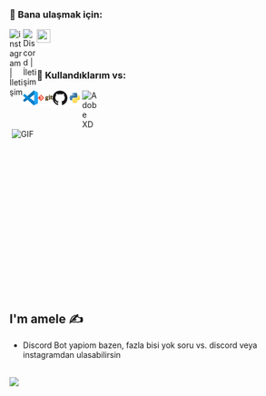 ### 📩 Bana ulaşmak için:

[<img align="left" alt="instagram | İletişim" width="24px" src="https://github.com/simple-icons/simple-icons/blob/develop/icons/instagram.svg" />][instagram]
[<img align="left" alt="Discord | İletişim" width="24px" src="https://github.com/simple-icons/simple-icons/blob/develop/icons/discord.svg" />][discord]
[<img align="left" height="24" width="24" src="https://cdn.jsdelivr.net/npm/simple-icons@v4/icons/gmail.svg" />][gmail]


<br />


[instagram]: https://www.instagram.com/rwennnnnnnnn
[discord]: https://discord.com/users/573366129188274204
[gmail]: rwenjs@gmail.com
<br />

### 🔧 Kullandıklarım vs:

[<img align="left" alt="Visual Studio Code" width="26px" src="https://raw.githubusercontent.com/github/explore/80688e429a7d4ef2fca1e82350fe8e3517d3494d/topics/visual-studio-code/visual-studio-code.png" />][vsCode]
[<img align="left" alt="Git" width="26px" src="https://raw.githubusercontent.com/github/explore/80688e429a7d4ef2fca1e82350fe8e3517d3494d/topics/git/git.png" />][git]
[<img align="left" alt="GitHub" width="26px" src="https://raw.githubusercontent.com/github/explore/78df643247d429f6cc873026c0622819ad797942/topics/github/github.png" />][github]
[<img align="left" alt="Python" width="26px" src="https://raw.githubusercontent.com/github/explore/cebd63002168a05a6a642f309227eefeccd92950/topics/python/python.png" />][python]
[<img align="left" alt="Adobe XD" width="26px" src="https://upload.wikimedia.org/wikipedia/commons/thumb/c/c2/Adobe_XD_CC_icon.svg/1200px-Adobe_XD_CC_icon.svg.png" />][xd]

<br />

[vsCode]: https://code.visualstudio.com/
[git]: https://git-scm.com/
[github]: https://github.com/rwenjs
[python]: https://www.python.org/
[xd]: https://www.adobe.com/products/xd.html


<img align="right" alt="GIF" src="https://github.com/abhisheknaiidu/abhisheknaiidu/blob/master/code.gif?raw=true" width="500" height="320" />

## I'm amele ✍
- Discord Bot yapiom bazen, fazla bisi yok soru vs. discord veya instagramdan ulasabilirsin
<br />

<img src="https://github-readme-stats.vercel.app/api?username=rwenjs&&show_icons=true&title_color=ffffff&icon_color=bb2acf&text_color=daf7dc&bg_color=151515">
